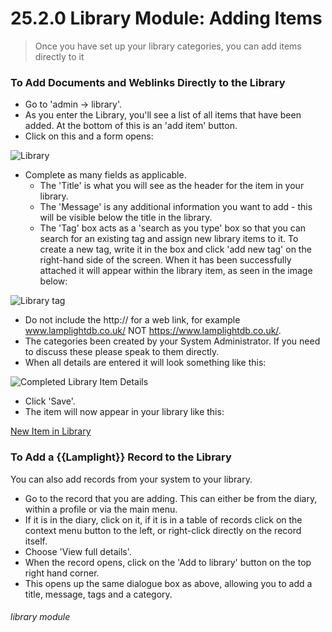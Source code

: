 # 25.2.0 Library Module: Adding Items

> Once you have set up your library categories, you can add items directly to it



### To Add Documents and Weblinks Directly to the Library

- Go to 'admin -> library'. 
- As you enter the Library, you'll see a list of all items that have been added. At the bottom of this is an 'add item' button. 
- Click on this and a form opens:

![Library](199a.jpg)

- Complete as many fields as applicable. 
   - The 'Title' is what you will see as the header for the item in your library.
   - The 'Message' is any additional information you want to add - this will be visible below the title in the library. 
   - The 'Tag' box acts as a 'search as you type' box so that you can search for an existing tag and assign new library items to it. To create a new tag, write it in the box and click 'add new tag' on the right-hand side of the screen. When it has been successfully attached it will appear within the library item, as seen in the image below:

![Library tag](199b.jpg)

   - Do not include the http:// for a web link, for example www.lamplightdb.co.uk/ NOT https://www.lamplightdb.co.uk/.
   - The categories been created by your System Administrator. If you need to discuss these please speak to them directly. 
- When all details are entered it will look something like this:

![Completed Library Item Details](25.2.0a.png)

- Click 'Save'.
- The item will now appear in your library like this:

[New Item in Library](25.2.0b.png)

### To Add a {{Lamplight}} Record to the Library

You can also add records from your system to your library.
- Go to the record that you are adding. This can either be from the diary, within a profile or via the main menu. 
- If it is in the diary, click on it, if it is in a table of records click on the context menu button to the left, or right-click directly on the record itself.
- Choose 'View full details'. 
- When the record opens, click on the 'Add to library' button on the top right hand corner. 
- This opens up the same dialogue box as above, allowing you to add a title, message, tags and  a category.  


###### library module

